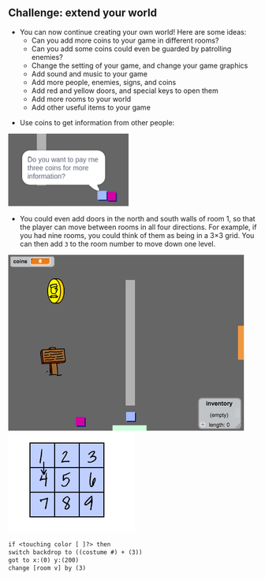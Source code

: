 ## Challenge: extend your world

- You can now continue creating your own world! Here are some ideas:
  + Can you add more coins to your game in different rooms?
  + Can you add some coins could even be guarded by patrolling enemies?
  + Change the setting of your game, and change your game graphics
  + Add sound and music to your game
  + Add more people, enemies, signs, and coins
  + Add red and yellow doors, and special keys to open them
  + Add more rooms to your world
  + Add other useful items to your game

+ Use coins to get information from other people:

![screenshot](images/world-bribe.png)

+ You could even add doors in the north and south walls of room 1, so that the player can move between rooms in all four directions. For example, if you had nine rooms, you could think of them as being in a 3×3 grid. You can then add `3` to the room number to move down one level.

![screenshot](images/north-south-rooms.png)
![screenshot](images/number-grid.png)
```blocks
if <touching color [ ]?> then
switch backdrop to ((costume #) + (3))
got to x:(0) y:(200)
change [room v] by (3)
```
